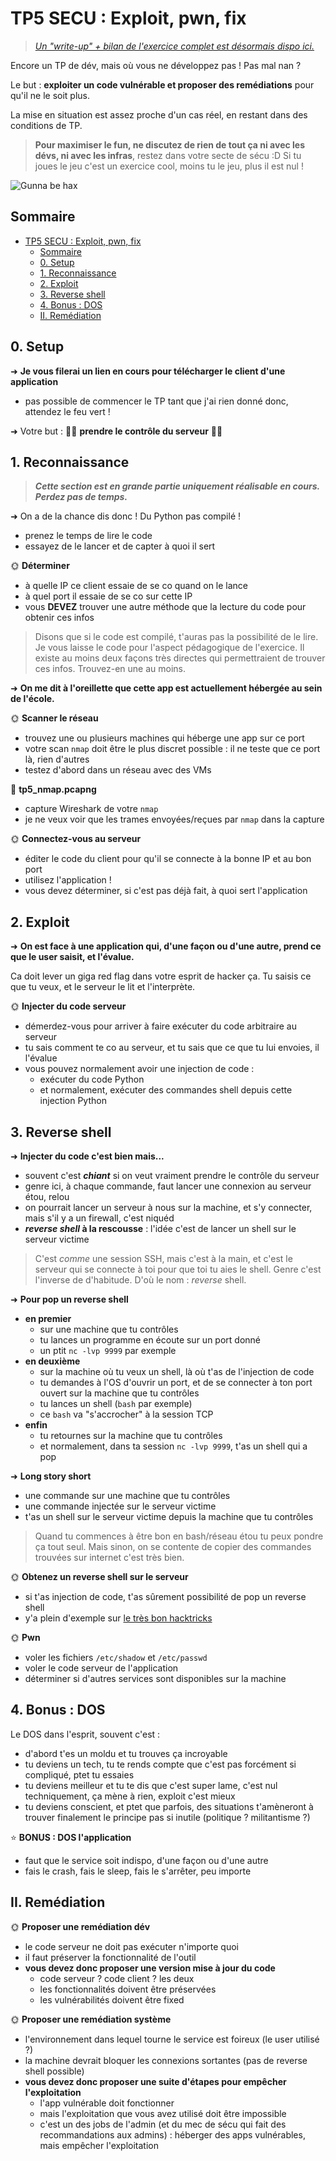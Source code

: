 # TP5 SECU : Exploit, pwn, fix

> *[Un "write-up" + bilan de l'exercice complet est désormais dispo ici.](./mitigate.md)*

Encore un TP de dév, mais où vous ne développez pas ! Pas mal nan ?

Le but : **exploiter un code vulnérable et proposer des remédiations** pour qu'il ne le soit plus.

La mise en situation est assez proche d'un cas réel, en restant dans des conditions de TP.

> **Pour maximiser le fun, ne discutez de rien de tout ça ni avec les dévs, ni avec les infras**, restez dans votre secte de sécu :D Si tu joues le jeu c'est un exercice cool, moins tu le jeu, plus il est nul !

![Gunna be hax](./img/gunna_be_hacker.png)

## Sommaire

- [TP5 SECU : Exploit, pwn, fix](#tp5-secu--exploit-pwn-fix)
  - [Sommaire](#sommaire)
  - [0. Setup](#0-setup)
  - [1. Reconnaissance](#1-reconnaissance)
  - [2. Exploit](#2-exploit)
  - [3. Reverse shell](#3-reverse-shell)
  - [4. Bonus : DOS](#4-bonus--dos)
  - [II. Remédiation](#ii-remédiation)

## 0. Setup

➜ **Je vous filerai un lien en cours pour télécharger le client d'une application**

- pas possible de commencer le TP tant que j'ai rien donné donc, attendez le feu vert !

➜ Votre but : 🏴‍☠️ **prendre le contrôle du serveur** 🏴‍☠️

## 1. Reconnaissance

> ***Cette section est en grande partie uniquement réalisable en cours. Perdez pas de temps.***

➜ On a de la chance dis donc ! Du Python pas compilé !

- prenez le temps de lire le code
- essayez de le lancer et de capter à quoi il sert

🌞 **Déterminer**

- à quelle IP ce client essaie de se co quand on le lance
- à quel port il essaie de se co sur cette IP
- vous **DEVEZ** trouver une autre méthode que la lecture du code pour obtenir ces infos

> Disons que si le code est compilé, t'auras pas la possibilité de le lire. Je vous laisse le code pour l'aspect pédagogique de l'exercice. Il existe au moins deux façons très directes qui permettraient de trouver ces infos. Trouvez-en une au moins.

➜ **On me dit à l'oreillette que cette app est actuellement hébergée au sein de l'école.**

🌞 **Scanner le réseau**

- trouvez une ou plusieurs machines qui héberge une app sur ce port
- votre scan `nmap` doit être le plus discret possible : il ne teste que ce port là, rien d'autres
- testez d'abord dans un réseau avec des VMs

🦈 **tp5_nmap.pcapng**

- capture Wireshark de votre `nmap`
- je ne veux voir que les trames envoyées/reçues par `nmap` dans la capture

🌞 **Connectez-vous au serveur**

- éditer le code du client pour qu'il se connecte à la bonne IP et au bon port
- utilisez l'application !
- vous devez déterminer, si c'est pas déjà fait, à quoi sert l'application

## 2. Exploit

➜ **On est face à une application qui, d'une façon ou d'une autre, prend ce que le user saisit, et l'évalue.**

Ca doit lever un giga red flag dans votre esprit de hacker ça. Tu saisis ce que tu veux, et le serveur le lit et l'interprète.

🌞 **Injecter du code serveur**

- démerdez-vous pour arriver à faire exécuter du code arbitraire au serveur
- tu sais comment te co au serveur, et tu sais que ce que tu lui envoies, il l'évalue
- vous pouvez normalement avoir une injection de code :
  - exécuter du code Python
  - et normalement, exécuter des commandes shell depuis cette injection Python

## 3. Reverse shell

➜ **Injecter du code c'est bien mais...**

- souvent c'est ***chiant*** si on veut vraiment prendre le contrôle du serveur
- genre ici, à chaque commande, faut lancer une connexion au serveur étou, relou
- on pourrait lancer un serveur à nous sur la machine, et s'y connecter, mais s'il y a un firewall, c'est niquéd
- ***reverse shell* à la rescousse** : l'idée c'est de lancer un shell sur le serveur victime

> C'est *comme* une session SSH, mais c'est à la main, et c'est le serveur qui se connecte à toi pour que toi tu aies le shell. Genre c'est l'inverse de d'habitude. D'où le nom : *reverse* shell.

➜ **Pour pop un reverse shell**

- **en premier**
  - sur une machine que tu contrôles
  - tu lances un programme en écoute sur un port donné
  - un ptit `nc -lvp 9999` par exemple
- **en deuxième**
  - sur la machine où tu veux un shell, là où t'as de l'injection de code
  - tu demandes à l'OS d'ouvrir un port, et de se connecter à ton port ouvert sur la machine que tu contrôles
  - tu lances un shell (`bash` par exemple)
  - ce `bash` va "s'accrocher" à la session TCP
- **enfin**
  - tu retournes sur la machine que tu contrôles
  - et normalement, dans ta session `nc -lvp 9999`, t'as un shell qui a pop

➜ **Long story short**

- une commande sur une machine que tu contrôles
- une commande injectée sur le serveur victime
- t'as un shell sur le serveur victime depuis la machine que tu contrôles

> Quand tu commences à être bon en bash/réseau étou tu peux pondre ça tout seul. Mais sinon, on se contente de copier des commandes trouvées sur internet c'est très bien.

🌞 **Obtenez un reverse shell sur le serveur**

- si t'as injection de code, t'as sûrement possibilité de pop un reverse shell
- y'a plein d'exemple sur [le très bon hacktricks](https://book.hacktricks.xyz/generic-methodologies-and-resources/shells/linux)

🌞 **Pwn**

- voler les fichiers `/etc/shadow` et `/etc/passwd`
- voler le code serveur de l'application
- déterminer si d'autres services sont disponibles sur la machine

## 4. Bonus : DOS

Le DOS dans l'esprit, souvent c'est :

- d'abord t'es un moldu et tu trouves ça incroyable
- tu deviens un tech, tu te rends compte que c'est pas forcément si compliqué, ptet tu essaies
- tu deviens meilleur et tu te dis que c'est super lame, c'est nul techniquement, ça mène à rien, exploit c'est mieux
- tu deviens conscient, et ptet que parfois, des situations t'amèneront à trouver finalement le principe pas si inutile (politique ? militantisme ?)

⭐ **BONUS : DOS l'application**

- faut que le service soit indispo, d'une façon ou d'une autre
- fais le crash, fais le sleep, fais le s'arrêter, peu importe

## II. Remédiation

🌞 **Proposer une remédiation dév**

- le code serveur ne doit pas exécuter n'importe quoi
- il faut préserver la fonctionnalité de l'outil
- **vous devez donc proposer une version mise à jour du code**
  - code serveur ? code client ? les deux
  - les fonctionnalités doivent être préservées
  - les vulnérabilités doivent être fixed

🌞 **Proposer une remédiation système**

- l'environnement dans lequel tourne le service est foireux (le user utilisé ?)
- la machine devrait bloquer les connexions sortantes (pas de reverse shell possible)
- **vous devez donc proposer une suite d'étapes pour empêcher l'exploitation**
  - l'app vulnérable doit fonctionner
  - mais l'exploitation que vous avez utilisé doit être impossible
  - c'est un des jobs de l'admin (et du mec de sécu qui fait des recommandations aux admins) : héberger des apps vulnérables, mais empêcher l'exploitation

